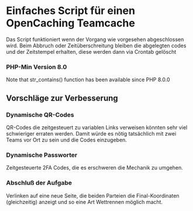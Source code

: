 # Einfaches Script für einen OpenCaching Teamcache
Das Script funktioniert wenn der Vorgang wie vorgesehen abgeschlossen wird. Beim Abbruch oder Zeitüberschreitung bleiben die abgelegten codes und der Zeitstempel erhalten, diese werden dann via Crontab gelöscht

### PHP-Min Version 8.0
Note that str_contains() function has been available since PHP 8.0.0

## Vorschläge zur Verbesserung
### Dynamische QR-Codes 
QR-Codes die zeitgesteuert zu variablen Links verweisen könnten sehr viel schwieriger erraten werden. Damit würde es nötig tatsächlich mit zwei Teams vor Ort zu sein und die Codes einzugeben.

### Dynamische Passworter
Zeitgesteuerte 2FA Codes, die es erschweren die Mechanik zu umgehen.

### Abschluß der Aufgabe
Verlinken auf eine neue Seite, die beiden Parteien die Final-Koordinaten (gleichzeitig) anzeigt und so eine Art Wettrennen möglich macht.
